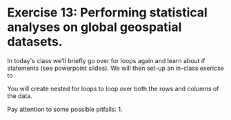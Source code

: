 # Exercise 13: Performing statistical analyses on global geospatial datasets.

In today's class we'll briefly go over for loops again and learn about if statements (see powerpoint slides). We will then set-up an in-class exericse to 


You will create nested for loops to loop over both the rows and columns of the data.




Pay attention to some possible pitfalls:
1. 
